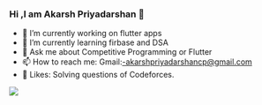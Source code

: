 ### Hi ,I am Akarsh Priyadarshan 👋

- 🔭 I’m currently working on flutter apps
- 🌱 I’m currently learning firbase and DSA
- 💬 Ask me about Competitive Programming or Flutter
- 📫 How to reach me: Gmail:-akarshpriyadarshancp@gmail.com
- 🤩 Likes: Solving questions of Codeforces.

<img src="https://github-readme-stats.vercel.app/api?username=akarsh1108&&show_icons=true&title_color=ffffff&icon_color=bb2acf&text_color=daf7dc&bg_color=151515">
